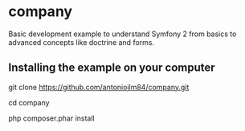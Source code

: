 company
=======

Basic development example to understand Symfony 2 from basics to advanced concepts like doctrine and forms.


Installing the example on your computer
---------------------------------------

git clone https://github.com/antoniojlm84/company.git

cd company

php composer.phar install

